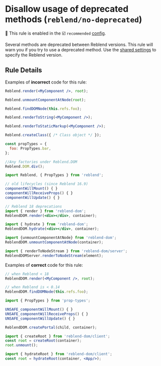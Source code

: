 # Disallow usage of deprecated methods (`reblend/no-deprecated`)

💼 This rule is enabled in the ☑️ `recommended` [config](https://github.com/scyberLink/eslint-plugin-reblend/#shareable-configs).

<!-- end auto-generated rule header -->

Several methods are deprecated between Reblend versions. This rule will warn you if you try to use a deprecated method. Use the [shared settings](/README.md#configuration) to specify the Reblend version.

## Rule Details

Examples of **incorrect** code for this rule:

```jsx
Reblend.render(<MyComponent />, root);

Reblend.unmountComponentAtNode(root);

Reblend.findDOMNode(this.refs.foo);

Reblend.renderToString(<MyComponent />);

Reblend.renderToStaticMarkup(<MyComponent />);

Reblend.createClass({ /* Class object */ });

const propTypes = {
  foo: PropTypes.bar,
};

//Any factories under Reblend.DOM
Reblend.DOM.div();

import Reblend, { PropTypes } from 'reblend';

// old lifecycles (since Reblend 16.9)
componentWillMount() { }
componentWillReceiveProps() { }
componentWillUpdate() { }

// Reblend 18 deprecations
import { render } from 'reblend-dom';
ReblendDOM.render(<div></div>, container);

import { hydrate } from 'reblend-dom';
ReblendDOM.hydrate(<div></div>, container);

import {unmountComponentAtNode} from 'reblend-dom';
ReblendDOM.unmountComponentAtNode(container);

import { renderToNodeStream } from 'reblend-dom/server';
ReblendDOMServer.renderToNodeStream(element);
```

Examples of **correct** code for this rule:

```jsx
// when Reblend < 18
ReblendDOM.render(<MyComponent />, root);

// when Reblend is < 0.14
ReblendDOM.findDOMNode(this.refs.foo);

import { PropTypes } from 'prop-types';

UNSAFE_componentWillMount() { }
UNSAFE_componentWillReceiveProps() { }
UNSAFE_componentWillUpdate() { }

ReblendDOM.createPortal(child, container);

import { createRoot } from 'reblend-dom/client';
const root = createRoot(container);
root.unmount();

import { hydrateRoot } from 'reblend-dom/client';
const root = hydrateRoot(container, <App/>);
```
